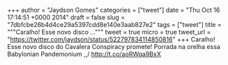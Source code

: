 
+++
author = "Jaydson Gomes"
categories = ["tweet"]
date = "Thu Oct 16 17:14:51 +0000 2014"
draft = false
slug = "7dbfcbe26b4d4ce29a5397cdd8e140e3aab827e2"
tags = ["tweet"]
title = """Caralho! Esse novo disco ..."""
tweet = true
micro = true
tweet_url = "https://twitter.com/jaydson/status/522797834114850816"
+++
Caralho! Esse novo disco do Cavalera Conspiracy promete! Porrada na orelha essa Babylonian Pandemonium \,,/ http://t.co/aoRWqa9BxX
